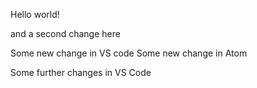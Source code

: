 Hello world!

and a second change here

Some new change in VS code
Some new change in Atom

Some further changes in VS Code